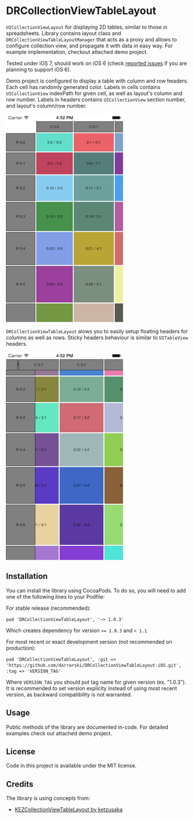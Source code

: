 DRCollectionViewTableLayout
===========================

`UICollectionViewLayout` for displaying 2D tables, similar to those in spreadsheets. Library contains layout class and `DRCollectionViewTableLayoutManager` that acts as a proxy and allows to configure collection view, and propagate it with data in easy way. For example implementation, checkout attached demo project.

Tested under iOS 7, should work on iOS 6 (check [reported issues](../../issues?labels=iOS+6) if you are planning to support iOS 6).

Demo project is configured to display a table with column and row headers. Each cell has randomly generated color. Labels in cells contains `UICollectionView` indexPath for given cell, as well as layout's column and row number. Labels in headers contains `UICollectionView` section number, and layout's column/row number.

![DRCollectionViewTableLayout screenshot 1](Screenshots/iOS_Simulator_Screen_shot_09_May_2014_16.52.02.png "DRCollectionViewTableLayout screenshot 1")

`DRCollectionViewTableLayout` alows you to easily setup floating headers for columns as well as rows. Sticky headers behaviour is similar to `UITableView` headers.

![DRCollectionViewTableLayout screenshot 2](Screenshots/iOS_Simulator_Screen_shot_09_May_2014_16.52.27.png "DRCollectionViewTableLayout screenshot 2")

## Installation

You can install the library using CocoaPods. To do so, you will need to add one of the following lines to your Podfile:

For stable release (recommended):

    pod 'DRCollectionViewTableLayout', '~> 1.0.3'

Which creates dependency for version `>= 1.0.3` and `< 1.1`

For most recent or exact development version (not recommended on production):

    pod 'DRCollectionViewTableLayout', :git => 'https://github.com/darrarski/DRCollectionViewTableLayout-iOS.git', :tag => 'VERSION_TAG'
    
Where `VERSION_TAG` you should put tag name for given version (ex. "1.0.3"). It is recommended to set version explicity instead of using most recent version, as backward compatibility is not warranted.

## Usage

Public methods of the library are documented in-code. For detailed examples check out attached demo project.

## License

Code in this project is available under the MIT license.

## Credits

The library is using concepts from:

- [KEZCollectionViewTableLayout by ketzusaka](https://github.com/ketzusaka/KEZCollectionViewTableLayout)

